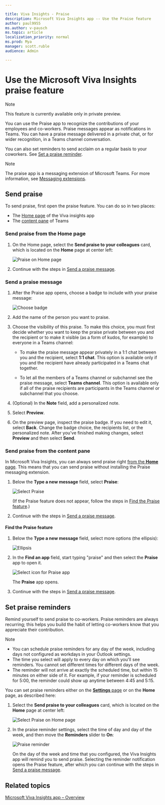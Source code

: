 ```yaml
---

title: Viva Insights - Praise 
description: Microsoft Viva Insights app -- Use the Praise feature
author: paul9955
ms.author: v-pausch
ms.topic: article
localization_priority: normal 
ms.prod: Mya
manager: scott.ruble
audience: Admin

---
```


# Use the Microsoft Viva Insights praise feature

>[!Note]
>This feature is currently available only in private preview.

You can use the Praise app to recognize the contributions of your employees and co-workers. Praise messages appear as notifications in Teams. You can have a praise message delivered in a private chat, or for wider recognition, in a Teams channel conversation.

You can also set reminders to send acclaim on a regular basis to your coworkers. See [Set a praise reminder](#set-praise-reminders).

>[!Note]
> The praise app is a messaging extension of Microsoft Teams. For more information, see [Messaging extensions](https://docs.microsoft.com/microsoftteams/platform/messaging-extensions/what-are-messaging-extensions).

## Send praise

To send praise, first open the praise feature. You can do so in two places:

* The [Home page](#send-praise-from-the-home-page) of the Viva insights app
* The [content pane](#send-praise-from-the-content-pane) of Teams

### Send praise from the Home page

1. On the Home page, select the **Send praise to your colleagues** card, which is located on the **Home** page at center left:

   ![Praise on Home page](images/home-page-two-hours.png)

   <!-- VERIFY THAT YOU CAN CLICK ANYWHERE ON THE CARD, NOT JUST THE IMAGES OR WORDS. -->

2. Continue with the steps in [Send a praise message](#send-a-praise-message).

### Send a praise message

1. After the Praise app opens, choose a badge to include with your praise message:

   ![Choose badge](images/praise-colleague.png)

2. Add the name of the person you want to praise.

3. Choose the visibility of this praise. To make this choice, you must first decide whether you want to keep the praise private between you and the recipient or to make it visible (as a form of kudos, for example) to everyone in a Teams channel:

   * To make the praise message appear privately in a 1:1 chat between you and the recipient, select **1:1 chat**. This option is available only if you and the recipient have already participated in a Teams chat together. <!--  OUT FOR NOW: If you are sending praise to more than one person, you can use this option only if you've had 1:1 chats with each of the recipients.-->

   * To let all the members of a Teams channel or subchannel see the praise message, select **Teams channel**. This option is available only if all of the praise recipients are participants in the Teams channel or subchannel that you choose.

4. (Optional) In the **Note** field, add a personalized note.

5. Select **Preview**.

6. On the preview page, inspect the praise badge. If you need to edit it, select **Back**. Change the badge choice, the recipients list, or the personalized note. After you've finished making changes, select **Preview** and then select **Send**.

### Send praise from the content pane

In Microsoft Viva Insights, you can always send praise right [from the **Home** page](#send-praise-from-the-home-page). This means that you can send praise without installing the Praise messaging extension.

1. Below the **Type a new message** field, select **Praise**:

   ![Select Praise](images/content-pane-select-praise.png)

   (If the Praise feature does not appear, follow the steps in [Find the Praise feature](#find-the-praise-feature).)

2. Continue with the steps in [Send a praise message](#send-a-praise-message).

#### Find the Praise feature

1. Below the **Type a new message** field, select more options (the ellipsis):

   ![Ellipsis](images/type-new-msg.png)

2. In the **Find an app** field, start typing "praise" and then select the **Praise** app to open it.  

   ![Select icon for Praise app](images/find-app-praise.png)

   The **Praise** app opens.

3. Continue with the steps in [Send a praise message](#send-a-praise-message).

## Set praise reminders

Remind yourself to send praise to co-workers. Praise reminders are always recurring; this helps you build the habit of letting co-workers know that you appreciate their contribution.

>[!Note]
>
> * You can schedule praise reminders for any day of the week, including days not configured as workdays in your Outlook settings.
> * The time you select will apply to every day on which you'll see reminders. You cannot set different times for different days of the week.
> * The reminder will not arrive at exactly the scheduled time, but within 15 minutes on either side of it. For example, if your reminder is scheduled for 5:00, the reminder could show up anytime between 4:45 and 5:15.

You can set praise reminders either on the [**Settings** page](viva-teams-app-settings.md) or on the **Home** page, as described here:

1. Select the **Send praise to your colleagues** card, which is located on the **Home** page at center left:

   ![Select Praise on Home page](images/home-page-two-hours.png)

2. In the praise reminder settings, select the time of day and day of the week, and then move the **Reminders** slider to **On**:

   ![Praise reminder](images/praise-settings-page.png)

   On the day of the week and time that you configured, the Viva Insights app will remind you to send praise. Selecting the reminder notification opens the Praise feature, after which you can continue with the steps in [Send a praise message](#send-a-praise-message).

## Related topics

[Microsoft Viva Insights app &ndash; Overview](viva-teams-app.md)

<!-- THIS CONTENT WAS ORIGINALLY FROM https://support.microsoft.com/en-us/office/send-praise-to-people-50f26b47-565f-40fe-8642-5ca2a5ed261e?ui=en-US&amp;rs=en-US&amp;ad=US -->
